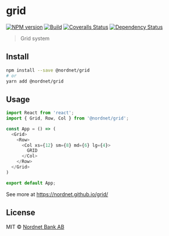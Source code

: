 # grid

[![NPM version][npm-image]][npm-url]
[![Build][travis-image]][travis-url]
[![Coveralls Status][coveralls-image]][coveralls-url]
[![Dependency Status][depstat-image]][depstat-url]

> Grid system

## Install

```sh
npm install --save @nordnet/grid
# or
yarn add @nordnet/grid
```

## Usage

```js
import React from 'react';
import { Grid, Row, Col } from '@nordnet/grid';

const App = () => (
  <Grid>
    <Row>
      <Col xs={12} sm={8} md={6} lg={4}>
        GRID
      </Col>
    </Row>
  </Grid>
)

export default App;
```

See more at https://nordnet.github.io/grid/

## License

MIT © [Nordnet Bank AB](https://www.nordnet.se)

[npm-url]: https://npmjs.org/package/@nordnet/grid
[npm-image]: https://img.shields.io/npm/v/@nordnet/grid.svg?style=flat-square

[travis-url]: https://travis-ci.org/nordnet/grid
[travis-image]: https://img.shields.io/travis/nordnet/grid.svg?style=flat-square

[coveralls-url]: https://coveralls.io/r/nordnet/grid
[coveralls-image]: https://img.shields.io/coveralls/nordnet/grid.svg?style=flat-square

[depstat-url]: https://david-dm.org/nordnet/grid
[depstat-image]: https://david-dm.org/nordnet/grid.svg?style=flat-square
